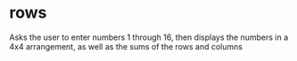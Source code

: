 # rows
Asks the user to enter numbers 1 through 16, then displays the numbers in a 4x4 arrangement, as well as the sums of the rows and columns
